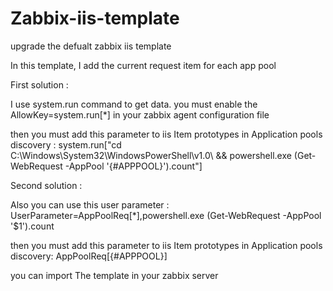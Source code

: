 # Zabbix-iis-template
upgrade the defualt zabbix iis template

In this template, I add the current request item for each app pool

First solution :

I use system.run command to get data. you must enable the AllowKey=system.run[\*] in your zabbix agent configuration file

then you must add this parameter to iis Item prototypes in Application pools discovery : system.run["cd C:\Windows\System32\WindowsPowerShell\v1.0\ && powershell.exe (Get-WebRequest -AppPool '{#APPPOOL}').count"]

Second solution :

Also you can use this user parameter : UserParameter=AppPoolReq[\*],powershell.exe (Get-WebRequest -AppPool '$1').count

then you must add this parameter to iis Item prototypes in Application pools discovery: AppPoolReq[{#APPPOOL}]

you can import The template in your zabbix server
